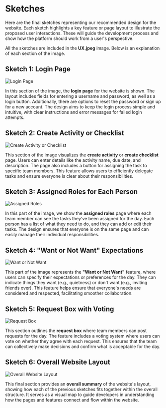 # Sketches

Here are the final sketches representing our recommended design for the website. Each sketch highlights a key feature or page layout to illustrate the proposed user interactions. These will guide the development process and show how the platform should work from a user's perspective.

All the sketches are included in the **UX.jpeg** image. Below is an explanation of each section of the image.

## Sketch 1: Login Page
![Login Page](UX.jpeg)

In this section of the image, the **login page** for the website is shown. The layout includes fields for entering a username and password, as well as a login button. Additionally, there are options to reset the password or sign up for a new account. The design aims to keep the login process simple and intuitive, with clear instructions and error messages for failed login attempts.

## Sketch 2: Create Activity or Checklist
![Create Activity or Checklist](UX.jpeg)

This section of the image visualizes the **create activity** or **create checklist** page. Users can enter details like the activity name, due date, and description. The page also includes a button for assigning the task to specific team members. This feature allows users to efficiently delegate tasks and ensure everyone is clear about their responsibilities.

## Sketch 3: Assigned Roles for Each Person
![Assigned Roles](UX.jpeg)

In this part of the image, we show the **assigned roles** page where each team member can see the tasks they've been assigned for the day. Each person has a list of what they need to do, and they can add or edit their tasks. The design ensures that everyone is on the same page and can easily manage their individual responsibilities.

## Sketch 4: "Want or Not Want" Expectations
![Want or Not Want](UX.jpeg)

This part of the image represents the **"Want or Not Want"** feature, where users can specify their expectations or preferences for the day. They can indicate things they want (e.g., quietness) or don't want (e.g., inviting friends over). This feature helps ensure that everyone's needs are considered and respected, facilitating smoother collaboration.

## Sketch 5: Request Box with Voting
![Request Box](UX.jpeg)

This section outlines the **request box** where team members can post requests for the day. The feature includes a voting system where users can vote on whether they agree with each request. This ensures that the team can collectively make decisions and confirm what is acceptable for the day.

## Sketch 6: Overall Website Layout
![Overall Website Layout](UX.jpeg)

This final section provides an **overall summary** of the website's layout, showing how each of the previous sketches fits together within the overall structure. It serves as a visual map to guide developers in understanding how the pages and features connect and flow within the website.
